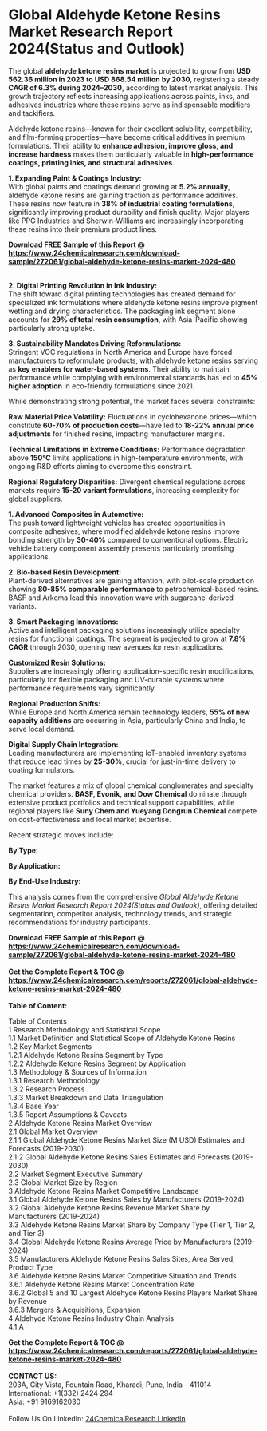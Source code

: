 <h1>Global Aldehyde Ketone Resins Market Research Report 2024(Status and Outlook)</h1><p>The global <strong>aldehyde ketone resins market</strong> is projected to grow from <strong>USD 562.36 million in 2023 to USD 868.54 million by 2030</strong>, registering a steady <strong>CAGR of 6.3% during 2024–2030</strong>, according to latest market analysis. This growth trajectory reflects increasing applications across paints, inks, and adhesives industries where these resins serve as indispensable modifiers and tackifiers.</p><p>Aldehyde ketone resins—known for their excellent solubility, compatibility, and film-forming properties—have become critical additives in premium formulations. Their ability to <strong>enhance adhesion, improve gloss, and increase hardness</strong> makes them particularly valuable in <strong>high-performance coatings, printing inks, and structural adhesives</strong>.</p><p><strong>1. Expanding Paint &amp; Coatings Industry:</strong><br>
With global paints and coatings demand growing at <strong>5.2% annually</strong>, aldehyde ketone resins are gaining traction as performance additives. These resins now feature in <strong>38% of industrial coating formulations</strong>, significantly improving product durability and finish quality. Major players like PPG Industries and Sherwin-Williams are increasingly incorporating these resins into their premium product lines.</p><div><b>Download FREE Sample of this Report @ 
            <a href="https://www.24chemicalresearch.com/download-sample/272061/global-aldehyde-ketone-resins-market-2024-480">
            https://www.24chemicalresearch.com/download-sample/272061/global-aldehyde-ketone-resins-market-2024-480</a></b></div><br><p><strong>2. Digital Printing Revolution in Ink Industry:</strong><br>
The shift toward digital printing technologies has created demand for specialized ink formulations where aldehyde ketone resins improve pigment wetting and drying characteristics. The packaging ink segment alone accounts for <strong>29% of total resin consumption</strong>, with Asia-Pacific showing particularly strong uptake.</p><p><strong>3. Sustainability Mandates Driving Reformulations:</strong><br>
Stringent VOC regulations in North America and Europe have forced manufacturers to reformulate products, with aldehyde ketone resins serving as <strong>key enablers for water-based systems</strong>. Their ability to maintain performance while complying with environmental standards has led to <strong>45% higher adoption</strong> in eco-friendly formulations since 2021.</p><p>While demonstrating strong potential, the market faces several constraints:</p><p><strong>Raw Material Price Volatility:</strong> Fluctuations in cyclohexanone prices—which constitute <strong>60-70% of production costs</strong>—have led to <strong>18-22% annual price adjustments</strong> for finished resins, impacting manufacturer margins.</p><p><strong>Technical Limitations in Extreme Conditions:</strong> Performance degradation above <strong>150°C</strong> limits applications in high-temperature environments, with ongoing R&amp;D efforts aiming to overcome this constraint.</p><p><strong>Regional Regulatory Disparities:</strong> Divergent chemical regulations across markets require <strong>15-20 variant formulations</strong>, increasing complexity for global suppliers.</p><p><strong>1. Advanced Composites in Automotive:</strong><br>
The push toward lightweight vehicles has created opportunities in composite adhesives, where modified aldehyde ketone resins improve bonding strength by <strong>30-40%</strong> compared to conventional options. Electric vehicle battery component assembly presents particularly promising applications.</p><p><strong>2. Bio-based Resin Development:</strong><br>
Plant-derived alternatives are gaining attention, with pilot-scale production showing <strong>80-85% comparable performance</strong> to petrochemical-based resins. BASF and Arkema lead this innovation wave with sugarcane-derived variants.</p><p><strong>3. Smart Packaging Innovations:</strong><br>
Active and intelligent packaging solutions increasingly utilize specialty resins for functional coatings. The segment is projected to grow at <strong>7.8% CAGR</strong> through 2030, opening new avenues for resin applications.</p><p><strong>Customized Resin Solutions:</strong><br>
	Suppliers are increasingly offering application-specific resin modifications, particularly for flexible packaging and UV-curable systems where performance requirements vary significantly.</p><p><strong>Regional Production Shifts:</strong><br>
	While Europe and North America remain technology leaders, <strong>55% of new capacity additions</strong> are occurring in Asia, particularly China and India, to serve local demand.</p><p><strong>Digital Supply Chain Integration:</strong><br>
	Leading manufacturers are implementing IoT-enabled inventory systems that reduce lead times by <strong>25-30%</strong>, crucial for just-in-time delivery to coating formulators.</p><p>The market features a mix of global chemical conglomerates and specialty chemical providers. <strong>BASF, Evonik, and Dow Chemical</strong> dominate through extensive product portfolios and technical support capabilities, while regional players like <strong>Suny Chem and Yueyang Dongrun Chemical</strong> compete on cost-effectiveness and local market expertise.</p><p>Recent strategic moves include:</p><p><strong>By Type:</strong></p><p><strong>By Application:</strong></p><p><strong>By End-Use Industry:</strong></p><p>This analysis comes from the comprehensive <em>Global Aldehyde Ketone Resins Market Research Report 2024(Status and Outlook)</em>, offering detailed segmentation, competitor analysis, technology trends, and strategic recommendations for industry participants.</p><div><b>Download FREE Sample of this Report @ 
            <a href="https://www.24chemicalresearch.com/download-sample/272061/global-aldehyde-ketone-resins-market-2024-480">
            https://www.24chemicalresearch.com/download-sample/272061/global-aldehyde-ketone-resins-market-2024-480</a></b></div><br><div><b>Get the Complete Report & TOC @ 
            <a href="https://www.24chemicalresearch.com/reports/272061/global-aldehyde-ketone-resins-market-2024-480">
            https://www.24chemicalresearch.com/reports/272061/global-aldehyde-ketone-resins-market-2024-480</a></b></div><br>
            <b>Table of Content:</b><p>Table of Contents<br />
1 Research Methodology and Statistical Scope<br />
1.1 Market Definition and Statistical Scope of Aldehyde Ketone Resins<br />
1.2 Key Market Segments<br />
1.2.1 Aldehyde Ketone Resins Segment by Type<br />
1.2.2 Aldehyde Ketone Resins Segment by Application<br />
1.3 Methodology & Sources of Information<br />
1.3.1 Research Methodology<br />
1.3.2 Research Process<br />
1.3.3 Market Breakdown and Data Triangulation<br />
1.3.4 Base Year<br />
1.3.5 Report Assumptions & Caveats<br />
2 Aldehyde Ketone Resins Market Overview<br />
2.1 Global Market Overview<br />
2.1.1 Global Aldehyde Ketone Resins Market Size (M USD) Estimates and Forecasts (2019-2030)<br />
2.1.2 Global Aldehyde Ketone Resins Sales Estimates and Forecasts (2019-2030)<br />
2.2 Market Segment Executive Summary<br />
2.3 Global Market Size by Region<br />
3 Aldehyde Ketone Resins Market Competitive Landscape<br />
3.1 Global Aldehyde Ketone Resins Sales by Manufacturers (2019-2024)<br />
3.2 Global Aldehyde Ketone Resins Revenue Market Share by Manufacturers (2019-2024)<br />
3.3 Aldehyde Ketone Resins Market Share by Company Type (Tier 1, Tier 2, and Tier 3)<br />
3.4 Global Aldehyde Ketone Resins Average Price by Manufacturers (2019-2024)<br />
3.5 Manufacturers Aldehyde Ketone Resins Sales Sites, Area Served, Product Type<br />
3.6 Aldehyde Ketone Resins Market Competitive Situation and Trends<br />
3.6.1 Aldehyde Ketone Resins Market Concentration Rate<br />
3.6.2 Global 5 and 10 Largest Aldehyde Ketone Resins Players Market Share by Revenue<br />
3.6.3 Mergers & Acquisitions, Expansion<br />
4 Aldehyde Ketone Resins Industry Chain Analysis<br />
4.1 A</p><div><b>Get the Complete Report & TOC @ 
            <a href="https://www.24chemicalresearch.com/reports/272061/global-aldehyde-ketone-resins-market-2024-480">
            https://www.24chemicalresearch.com/reports/272061/global-aldehyde-ketone-resins-market-2024-480</a></b></div><br><b>CONTACT US:</b><br>
            203A, City Vista, Fountain Road, Kharadi, Pune, India - 411014<br>
            International: +1(332) 2424 294<br>
            Asia: +91 9169162030 <br><br>
            Follow Us On LinkedIn: <a href="https://www.linkedin.com/company/24chemicalresearch/">24ChemicalResearch LinkedIn</a>